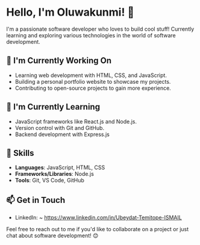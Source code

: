 <!--### Hi there 👋


**oluwakunmi/oluwakunmi** is a ✨ _special_ ✨ repository because its `README.md` (this file) appears on your GitHub profile.

Here are some ideas to get you started:

- 🔭 I’m currently working on ...
- 🌱 I’m currently learning ...
- 👯 I’m looking to collaborate on ...
- 🤔 I’m looking for help with ...
- 💬 Ask me about ...
- 📫 How to reach me: ...
- 😄 Pronouns: ...
- ⚡ Fun fact: ...
-->
# Hello, I'm Oluwakunmi! 👋

I'm a passionate software developer who loves to build cool stuff! Currently learning and exploring various technologies in the world of software development.

## 🔭 I'm Currently Working On

- Learning web development with HTML, CSS, and JavaScript.
- Building a personal portfolio website to showcase my projects.
- Contributing to open-source projects to gain more experience.

## 🌱 I'm Currently Learning

- JavaScript frameworks like React.js and Node.js.
- Version control with Git and GitHub.
- Backend development with Express.js 

## 💼 Skills

- **Languages**: JavaScript, HTML, CSS
- **Frameworks/Libraries**: Node.js
- **Tools**: Git, VS Code, GitHub


## 📫 Get in Touch

- LinkedIn: ~ https://www.linkedin.com/in/Ubeydat-Temitope-ISMAIL

Feel free to reach out to me if you'd like to collaborate on a project or just chat about software development! 😊
